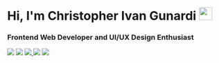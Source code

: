 <h1>Hi, I'm Christopher Ivan Gunardi <img src="https://raw.githubusercontent.com/aemmadi/aemmadi/master/wave.gif" width="30px"></h1>
<h3>Frontend Web Developer and UI/UX Design Enthusiast</h3>
<a href="https://chris-ivan.me/"><img src="https://img.shields.io/badge/-chris--ivan.studio-0F1A2D?style=flat-square&logo=Pinboard&logoColor=56ccf2/"></a> 
<a href="https://www.linkedin.com/in/christopher-ivan-gunardi/"><img src="https://img.shields.io/badge/-christopher--ivan-blue?style=flat-square&logo=Linkedin&logoColor=white/"></a> 
<a href="https://instagram.com/christopher.01__"><img src="https://img.shields.io/badge/-christopher.01____-333333?style=flat-square&logo=instagram&logoColor=white/"> 
<a href="mailto: gunardi.ivan@gmail.com"><img src="https://img.shields.io/badge/-gunardi.ivan@gmail.com-f6f6f6?style=flat-square&logo=Gmail&logoColor=white/"></a>
<a href="https://timeline.line.me/user/_dfJ0BxfPlCiYEE7FlI4oE9-Sy0MJxehOj7lBsY0"><img src="https://img.shields.io/badge/-christopher__ivan01-00c300?style=flat&logo=LINE&logoColor=white"></a>
